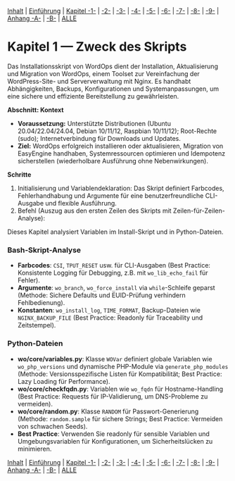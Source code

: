 [Inhalt](../install-handbook.md) | [Einführung](install-handbook-introduction.md) | [Kapitel -1-](install-handbook-chapter1.md) | [-2-](install-handbook-chapter2.md) | [-3-](install-handbook-chapter3.md) | [-4-](install-handbook-chapter4.md) | [-5-](install-handbook-chapter5.md) | [-6-](install-handbook-chapter6.md) | [-7-](install-handbook-chapter7.md) | [-8-](install-handbook-chapter8.md) | [-9-](install-handbook-chapter9.md) | [Anhang -A-](install-handbook-appendixa.md) | [-B-](install-handbook-appendixb.md) | [ALLE](install-handbook-all.md)

# Kapitel 1 — Zweck des Skripts

Das Installationsskript von WordOps dient der Installation, Aktualisierung und Migration von WordOps, einem Toolset zur Vereinfachung der WordPress-Site- und Serververwaltung mit Nginx. Es handhabt Abhängigkeiten, Backups, Konfigurationen und Systemanpassungen, um eine sichere und effiziente Bereitstellung zu gewährleisten.

**Abschnitt: Kontext**

- **Voraussetzung:** Unterstützte Distributionen (Ubuntu 20.04/22.04/24.04, Debian 10/11/12, Raspbian 10/11/12); Root-Rechte (sudo); Internetverbindung für Downloads und Updates.
- **Ziel:** WordOps erfolgreich installieren oder aktualisieren, Migration von EasyEngine handhaben, Systemressourcen optimieren und Idempotenz sicherstellen (wiederholbare Ausführung ohne Nebenwirkungen).

**Schritte**

1. Initialisierung und Variablendeklaration: Das Skript definiert Farbcodes, Fehlerhandhabung und Argumente für eine benutzerfreundliche CLI-Ausgabe und flexible Ausführung.
2. Befehl (Auszug aus den ersten Zeilen des Skripts mit Zeilen-für-Zeilen-Analyse):

Dieses Kapitel analysiert Variablen im Install-Skript und in Python-Dateien.

### Bash-Skript-Analyse
- **Farbcodes**: `CSI`, `TPUT_RESET` usw. für CLI-Ausgaben (Best Practice: Konsistente Logging für Debugging, z.B. mit `wo_lib_echo_fail` für Fehler).
- **Argumente**: `wo_branch`, `wo_force_install` via `while`-Schleife geparst (Methode: Sichere Defaults und EUID-Prüfung verhindern Fehlbedienung).
- **Konstanten**: `wo_install_log`, `TIME_FORMAT`, Backup-Dateien wie `NGINX_BACKUP_FILE` (Best Practice: Readonly für Traceability und Zeitstempel).

### Python-Dateien
- **wo/core/variables.py**: Klasse `WOVar` definiert globale Variablen wie `wo_php_versions` und dynamische PHP-Module via `generate_php_modules` (Methode: Versionsspezifische Listen für Kompatibilität; Best Practice: Lazy Loading für Performance).
- **wo/core/checkfqdn.py**: Variablen wie `wo_fqdn` für Hostname-Handling (Best Practice: Requests für IP-Validierung, um DNS-Probleme zu vermeiden).
- **wo/core/random.py**: Klasse `RANDOM` für Passwort-Generierung (Methode: `random.sample` für sichere Strings; Best Practice: Vermeiden von schwachen Seeds).
- **Best Practice**: Verwenden Sie readonly für sensible Variablen und Umgebungsvariablen für Konfigurationen, um Sicherheitslücken zu minimieren.

[Inhalt](../install-handbook.md) | [Einführung](install-handbook-introduction.md) | [Kapitel -1-](install-handbook-chapter1.md) | [-2-](install-handbook-chapter2.md) | [-3-](install-handbook-chapter3.md) | [-4-](install-handbook-chapter4.md) | [-5-](install-handbook-chapter5.md) | [-6-](install-handbook-chapter6.md) | [-7-](install-handbook-chapter7.md) | [-8-](install-handbook-chapter8.md) | [-9-](install-handbook-chapter9.md) | [Anhang -A-](install-handbook-appendixa.md) | [-B-](install-handbook-appendixb.md) | [ALLE](install-handbook-all.md)
